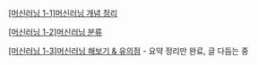[[머신러닝 1-1]머신러닝 개념 정리](https://blog.naver.com/zstep2014/223578584125)

[[머신러닝 1-2]머신러닝 분류](https://blog.naver.com/zstep2014/223578862568)

[[머신러닝 1-3]머신러닝 해보기 & 유의점](https://blog.naver.com/zstep2014/223578887135) - 요약 정리만 완료, 글 다듬는 중
